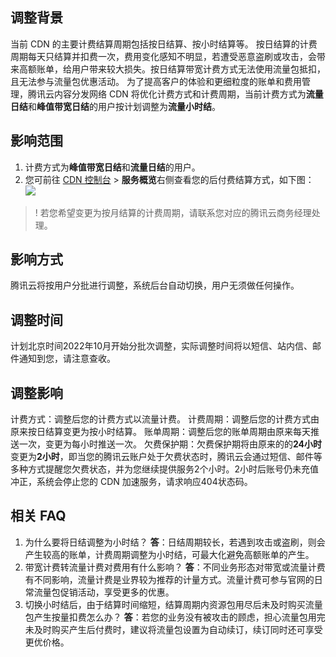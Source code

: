 ## 调整背景
当前 CDN 的主要计费结算周期包括按日结算、按小时结算等。
按日结算的计费周期每天只结算并扣费一次，费用变化感知不明显，若遭受恶意盗刷或攻击，会带来高额账单，给用户带来较大损失。按日结算带宽计费方式无法使用流量包抵扣，且无法参与流量包优惠活动。
为了提高客户的体验和更细粒度的账单和费用管理，腾讯云内容分发网络 CDN 将优化计费方式和计费周期，当前计费方式为**流量日结**和**峰值带宽日结**的用户按计划调整为**流量小时结**。

## 影响范围
1. 计费方式为**峰值带宽日结**和**流量日结**的用户。
2. 您可前往 [CDN 控制台](https://console.cloud.tencent.com/cdn) > **服务概览**右侧查看您的后付费结算方式，如下图：
![](https://qcloudimg.tencent-cloud.cn/raw/50b91cc4f62698c30fbb5a23108ba40c.png)
>! 若您希望变更为按月结算的计费周期，请联系您对应的腾讯云商务经理处理。

## 影响方式
腾讯云将按用户分批进行调整，系统后台自动切换，用户无须做任何操作。

## 调整时间
计划北京时间2022年10月开始分批次调整，实际调整时间将以短信、站内信、邮件通知到您，请注意查收。

## 调整影响
计费方式：调整后您的计费方式以流量计费。
计费周期：调整后您的计费方式由原来按日结算变更为按小时结算。
账单周期：调整后您的账单周期由原来每天推送一次，变更为每小时推送一次。
欠费保护期：欠费保护期将由原来的的**24小时**变更为**2小时**，即当您的腾讯云账户处于欠费状态时，腾讯云会通过短信、邮件等多种方式提醒您欠费状态，并为您继续提供服务2个小时。2小时后账号仍未充值冲正，系统会停止您的 CDN 加速服务，请求响应404状态码。

## 相关 FAQ
1. 为什么要将日结调整为小时结？
**答**：日结周期较长，若遇到攻击或盗刷，则会产生较高的账单，计费周期调整为小时结，可最大化避免高额账单的产生。
2. 带宽计费转流量计费对费用有什么影响？
**答**：不同业务形态对带宽或流量计费有不同影响，流量计费是业界较为推荐的计量方式。流量计费可参与官网的日常流量包促销活动，享受更多的优惠。
3. 切换小时结后，由于结算时间缩短，结算周期内资源包用尽后未及时购买流量包产生按量扣费怎么办？
**答**：若您的业务没有被攻击的顾虑，担心流量包用完未及时购买产生后付费时，建议将流量包设置为自动续订，续订同时还可享受更优价格。
